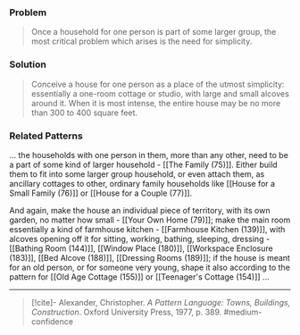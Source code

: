 ### Problem
>Once a household for one person is part of some larger group, the most critical problem which arises is the need for simplicity.

### Solution
>Conceive a house for one person as a place of the utmost simplicity: essentially a one-room cottage or studio, with large and small alcoves around it. When it is most intense, the entire house may be no more than 300 to 400 square feet.

### Related Patterns
... the households with one person in them, more than any other, need to be a part of some kind of larger household - [[The Family (75)]]. Either build them to fit into some larger group household, or even attach them, as ancillary cottages to other, ordinary family households like [[House for a Small Family (76)]] or [[House for a Couple (77)]].

And again, make the house an individual piece of territory, with its own garden, no matter how small - [[Your Own Home (79)]]; make the main room essentially a kind of farmhouse kitchen - [[Farmhouse Kitchen (139)]], with alcoves opening off it for sitting, working, bathing, sleeping, dressing - [[Bathing Room (144)]], [[Window Place (180)]], [[Workspace Enclosure (183)]], [[Bed Alcove (188)]], [[Dressing Rooms (189)]]; if the house is meant for an old person, or for someone very young, shape it also according to the pattern for [[Old Age Cottage (155)]] or [[Teenager's Cottage (154)]] ...

---
> [!cite]- Alexander, Christopher. _A Pattern Language: Towns, Buildings, Construction_. Oxford University Press, 1977, p. 389.
> #medium-confidence 